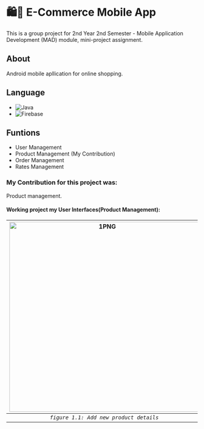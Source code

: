 # 🛍🛒 E-Commerce Mobile App
This is a group project for 2nd Year 2nd Semester - Mobile Application Development (MAD) module, mini-project assignment. 

## About
Android mobile apllication for online shopping. 

## Language 
* ![Java](https://img.shields.io/badge/Language-Java-brown)
* ![Firebase](https://img.shields.io/badge/Databse-Firebase-yellow)

## Funtions
* User Management
* Product Management (My Contribution)
* Order Management 
* Rates Management

### My Contribution for this project was:
Product management.

#### Working project my User Interfaces(Product Management):

| <img width=500 alt="1PNG" src="https://user-images.githubusercontent.com/57215584/97003224-be5cf300-1558-11eb-8e23-0de5cb569482.png"> |<img  width=500 alt="2PNG" a src="https://user-images.githubusercontent.com/57215584/97003235-c4eb6a80-1558-11eb-8145-7687bafb9a5f.png">  | <img width=500 alt="1PNG" src="https://user-images.githubusercontent.com/57215584/97003241-c87ef180-1558-11eb-9e19-cf5dc5c33674.png"> |<img  width=500 alt="2PNG" a src="https://user-images.githubusercontent.com/57215584/97003250-cc127880-1558-11eb-84df-dde004b34195.png"> | <img width=500 alt="1PNG" src="https://user-images.githubusercontent.com/57215584/97003258-d03e9600-1558-11eb-936b-a782468a19af.png"> |<img  width=500 alt="2PNG" a src="https://user-images.githubusercontent.com/57215584/97003275-d5034a00-1558-11eb-91fb-01a82d9a6889.png">
|:--:|:--:|:--:|:--:|:--:|:--:|
| *`figure 1.1: Add new product details`* | *`figure 1.2: Admin View`* | *`figure 1.3: Update product details`* |*`figure 1.4: Delete Product`* |*`figure 1.5: Customer View`* |*`figure 1.6: Product more details`* |

